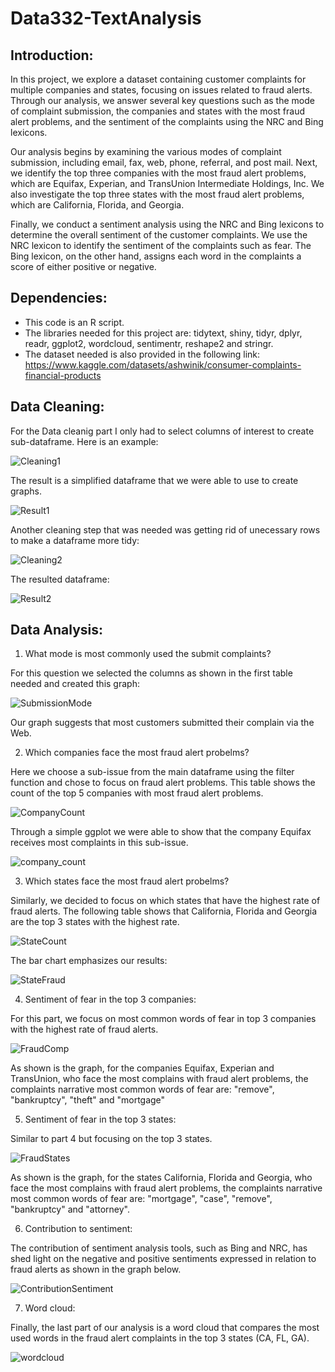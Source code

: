 # Data332-TextAnalysis

## Introduction:
  In this project, we explore a dataset containing customer complaints for multiple companies and states, focusing on issues related to fraud alerts. Through our analysis, we answer several key questions such as the mode of complaint submission, the companies and states with the most fraud alert problems, and the sentiment of the complaints using the NRC and Bing lexicons.

Our analysis begins by examining the various modes of complaint submission, including email, fax, web, phone, referral, and post mail. Next, we identify the top three companies with the most fraud alert problems, which are Equifax, Experian, and TransUnion Intermediate Holdings, Inc. We also investigate the top three states with the most fraud alert problems, which are California, Florida, and Georgia.

Finally, we conduct a sentiment analysis using the NRC and Bing lexicons to determine the overall sentiment of the customer complaints. We use the NRC lexicon to identify the sentiment of the complaints such as fear. The Bing lexicon, on the other hand, assigns each word in the complaints a score of either positive or negative.


## Dependencies: 
* This code is an R script.
* The libraries needed for this project are: tidytext, shiny, tidyr, dplyr, readr, ggplot2, wordcloud, sentimentr, reshape2 and stringr.
* The dataset needed is also provided in the following link: https://www.kaggle.com/datasets/ashwinik/consumer-complaints-financial-products

## Data Cleaning: 
  For the Data cleanig part I only had to select columns of interest to create sub-dataframe. Here is an example: 
  
 ![Cleaning1](https://user-images.githubusercontent.com/118494394/223169248-f323b736-b9eb-484a-aa02-983d28e1ae76.png)
  
  The result is a simplified dataframe that we were able to use to create graphs.
  
  ![Result1](https://user-images.githubusercontent.com/118494394/223169486-d2dc293f-e722-44f5-99dc-729f67fc5221.png)


  Another cleaning step that was needed was getting rid of unecessary rows to make a dataframe more tidy:
  
  ![Cleaning2](https://user-images.githubusercontent.com/118494394/223169545-6a6c7b46-5722-4567-9b3a-23395c728aa8.png)

  
  The resulted dataframe:
  
  ![Result2](https://user-images.githubusercontent.com/118494394/223169598-be22ec71-ed73-4e69-b759-192f7e6b49c0.png)


## Data Analysis:
1. What mode is most commonly used the submit complaints? 

For this question we selected the columns as shown in the first table needed and created this graph:

![SubmissionMode](https://user-images.githubusercontent.com/118494394/223169679-d46924e7-a1cd-4660-bec5-47e54ecf45f1.png)


Our graph suggests that most customers submitted their complain via the Web.

2. Which companies face the most fraud alert probelms?

Here we choose a sub-issue from the main dataframe using the filter function and chose to focus on fraud alert problems. 
This table shows the count of the top 5 companies with most fraud alert problems.

![CompanyCount](https://user-images.githubusercontent.com/118494394/223169800-6055e544-eae8-4dea-9feb-af2778d0a850.png)

Through a simple ggplot we were able to show that the company Equifax receives most complaints in this sub-issue.

![company_count](https://user-images.githubusercontent.com/118494394/223169868-ed71a730-2f3b-4ab1-a7df-9ef5bf3252ac.png)


3. Which states face the most fraud alert probelms?

Similarly, we decided to focus on which states that have the highest rate of fraud alerts.
The following table shows that California, Florida and Georgia are the top 3 states with the highest rate. 

![StateCount](https://user-images.githubusercontent.com/118494394/223169130-c31cec2e-5365-4905-9a2f-ce195c3b7608.png)


The bar chart emphasizes our results: 

![StateFraud](https://user-images.githubusercontent.com/118494394/223169061-a71c9680-debe-475f-8059-a92d2128c2d3.png)


4. Sentiment of fear in the top 3 companies:

For this part, we focus on most common words of fear in top 3 companies with the highest rate of fraud alerts. 

![FraudComp](https://user-images.githubusercontent.com/118494394/223176162-b9a06318-efea-4903-a4a5-c3d8930f24b5.png)


As shown is the graph, for the companies Equifax, Experian and TransUnion, who face the most complains with fraud alert problems, the complaints narrative most common words of fear are: "remove", "bankruptcy", "theft" and "mortgage"


5. Sentiment of fear in the top 3 states:

Similar to part 4 but focusing on the top 3 states.

![FraudStates](https://user-images.githubusercontent.com/118494394/223174513-23142015-954f-4d90-97b0-47a1944830b8.png)

As shown is the graph, for the states California, Florida and Georgia, who face the most complains with fraud alert problems, the complaints narrative most common words of fear are: "mortgage", "case", "remove", "bankruptcy" and "attorney".


6. Contribution to sentiment:

The contribution of sentiment analysis tools, such as Bing and NRC, has shed light on the negative and positive sentiments expressed in relation to fraud alerts as shown in the graph below.

![ContributionSentiment](https://user-images.githubusercontent.com/118494394/223175025-7f14a165-3897-46e7-85e7-56fc3115de4d.png)

7. Word cloud:

Finally, the last part of our analysis is a word cloud that compares the most used words in the fraud alert complaints in the top 3 states (CA, FL, GA).

![wordcloud](https://user-images.githubusercontent.com/118494394/223175800-00f0780c-ca9d-40b7-8448-87eadc0687b9.png)

